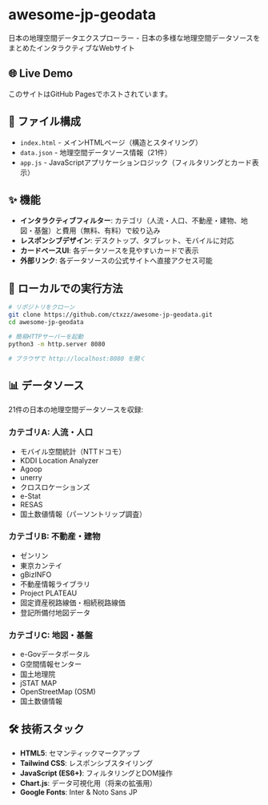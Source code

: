 # awesome-jp-geodata

日本の地理空間データエクスプローラー - 日本の多様な地理空間データソースをまとめたインタラクティブなWebサイト

## 🌐 Live Demo

このサイトはGitHub Pagesでホストされています。

## 📁 ファイル構成

- `index.html` - メインHTMLページ（構造とスタイリング）
- `data.json` - 地理空間データソース情報（21件）
- `app.js` - JavaScriptアプリケーションロジック（フィルタリングとカード表示）

## ✨ 機能

- **インタラクティブフィルター**: カテゴリ（人流・人口、不動産・建物、地図・基盤）と費用（無料、有料）で絞り込み
- **レスポンシブデザイン**: デスクトップ、タブレット、モバイルに対応
- **カードベースUI**: 各データソースを見やすいカードで表示
- **外部リンク**: 各データソースの公式サイトへ直接アクセス可能

## 🚀 ローカルでの実行方法

```bash
# リポジトリをクローン
git clone https://github.com/ctxzz/awesome-jp-geodata.git
cd awesome-jp-geodata

# 簡易HTTPサーバーを起動
python3 -m http.server 8080

# ブラウザで http://localhost:8080 を開く
```

## 📊 データソース

21件の日本の地理空間データソースを収録:

### カテゴリA: 人流・人口
- モバイル空間統計（NTTドコモ）
- KDDI Location Analyzer
- Agoop
- unerry
- クロスロケーションズ
- e-Stat
- RESAS
- 国土数値情報（パーソントリップ調査）

### カテゴリB: 不動産・建物
- ゼンリン
- 東京カンテイ
- gBizINFO
- 不動産情報ライブラリ
- Project PLATEAU
- 固定資産税路線価・相続税路線価
- 登記所備付地図データ

### カテゴリC: 地図・基盤
- e-Govデータポータル
- G空間情報センター
- 国土地理院
- jSTAT MAP
- OpenStreetMap (OSM)
- 国土数値情報

## 🛠️ 技術スタック

- **HTML5**: セマンティックマークアップ
- **Tailwind CSS**: レスポンシブスタイリング
- **JavaScript (ES6+)**: フィルタリングとDOM操作
- **Chart.js**: データ可視化用（将来の拡張用）
- **Google Fonts**: Inter & Noto Sans JP
